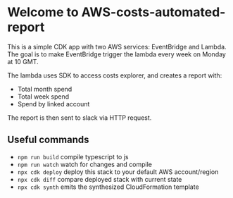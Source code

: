 # Welcome to AWS-costs-automated-report
This is a simple CDK app with two AWS services: EventBridge and Lambda.
The goal is to make EventBridge trigger the lambda every week on Monday at 10 GMT.

The lambda uses SDK to access costs explorer, and creates a report with:
- Total month spend
- Total week spend
- Spend by linked account

The report is then sent to slack via HTTP request.

## Useful commands

* `npm run build`   compile typescript to js
* `npm run watch`   watch for changes and compile
* `npx cdk deploy`  deploy this stack to your default AWS account/region
* `npx cdk diff`    compare deployed stack with current state
* `npx cdk synth`   emits the synthesized CloudFormation template
